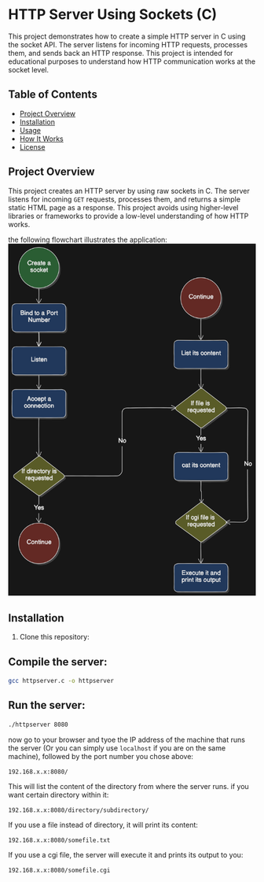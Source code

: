 # HTTP Server Using Sockets (C)

This project demonstrates how to create a simple HTTP server in C using the socket API. The server listens for incoming HTTP requests, processes them, and sends back an HTTP response. This project is intended for educational purposes to understand how HTTP communication works at the socket level.

## Table of Contents

- [Project Overview](#project-overview)
- [Installation](#installation)
- [Usage](#usage)
- [How It Works](#how-it-works)
- [License](#license)

## Project Overview

This project creates an HTTP server by using raw sockets in C. The server listens for incoming `GET` requests, processes them, and returns a simple static HTML page as a response. This project avoids using higher-level libraries or frameworks to provide a low-level understanding of how HTTP works.

the following flowchart illustrates the application:
![alt text](images/image.png)

## Installation

1. Clone this repository:

## Compile the server:

```bash
gcc httpserver.c -o httpserver
```

## Run the server:

```bash
./httpserver 8080
```

now go to your browser and tyoe the IP address of the machine that runs the server (Or you can simply use `localhost` if you are on the same machine), followed by the port number you chose above:

```
192.168.x.x:8080/
```

This will list the content of the directory from where the server runs. if you want certain directory within it:

```
192.168.x.x:8080/directory/subdirectory/
```

If you use a file instead of directory, it will print its content:

```
192.168.x.x:8080/somefile.txt
```

If you use a cgi file, the server will execute it and prints its output to you:

```
192.168.x.x:8080/somefile.cgi
```



